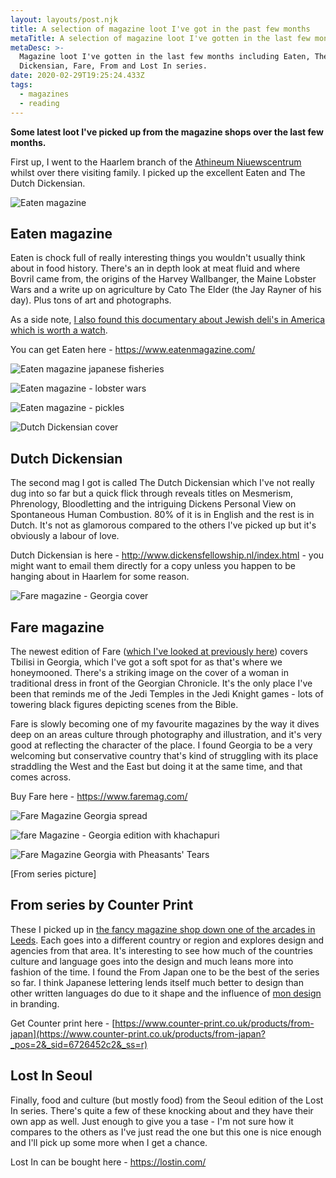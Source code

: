 ```yaml
---
layout: layouts/post.njk
title: A selection of magazine loot I've got in the past few months
metaTitle: A selection of magazine loot I've gotten in the last few months
metaDesc: >-
  Magazine loot I've gotten in the last few months including Eaten, The Dutch
  Dickensian, Fare, From and Lost In series.
date: 2020-02-29T19:25:24.433Z
tags:
  - magazines
  - reading
---
```

**Some latest loot I've picked up from the magazine shops over the last few months.**

First up, I went to the Haarlem branch of the [Athineum Niuewscentrum](https://www.athenaeum.nl/winkels/haarlem/) whilst over there visiting family. I picked up the excellent Eaten and The Dutch Dickensian.

![Eaten magazine](images/eaten-magazine.jpg)

## Eaten magazine

Eaten is chock full of really interesting things you wouldn't usually think about in food history. There's an in depth look at meat fluid and where Bovril came from, the origins of the Harvey Wallbanger, the Maine Lobster Wars and a write up on agriculture by Cato The Elder (the Jay Rayner of his day). Plus tons of art and photographs.

As a side note, [I also found this documentary about Jewish deli's in America which is worth a watch](https://www.youtube.com/watch?v=qvYRUCr-FAQ&t=350s).

You can get Eaten here - <https://www.eatenmagazine.com/>

![Eaten magazine japanese fisheries](images/eaten-magazine-fisheries-of-japan.jpg)

![Eaten magazine - lobster wars](images/eaten-magazine-lobster-wars.jpg)

![Eaten magazine - pickles](images/eaten-magazine-pickles.jpg)

![Dutch Dickensian cover](images/the-dutch-dickensian-magazine.jpg)

## Dutch Dickensian

The second mag I got is called The Dutch Dickensian which I've not really dug into so far but a quick flick through reveals titles on Mesmerism, Phrenology, Bloodletting and the intriguing Dickens Personal View on Spontaneous Human Combustion. 80% of it is in English and the rest is in Dutch. It's not as glamorous compared to the others I've picked up but it's obviously a labour of love.

Dutch Dickensian is here - <http://www.dickensfellowship.nl/index.html> - you might want to email them directly for a copy unless you happen to be hanging about in Haarlem for some reason.

![Fare magazine - Georgia cover](images/fare-magazine-georgia-edition.jpg)

## Fare magazine

The newest edition of Fare ([which I've looked at previously here](https://endlessdrivel.co.uk/posts/fare-magazine-glasgow-issue/))[](https://endlessdrivel.co.uk/posts/fare-magazine-glasgow-issue/) covers Tbilisi in Georgia, which I've got a soft spot for as that's where we honeymooned. There's a striking image on the cover of a woman in traditional dress in front of the Georgian Chronicle. It's the only place I've been that reminds me of the Jedi Temples in the Jedi Knight games - lots of towering black figures depicting scenes from the Bible.

Fare is slowly becoming one of my favourite magazines by the way it dives deep on an areas culture through photography and illustration, and it's very good at reflecting the character of the place. I found Georgia to be a very welcoming but conservative country that's kind of struggling with its place straddling the West and the East but doing it at the same time, and that comes across.

Buy Fare here - <https://www.faremag.com/>

![Fare Magazine Georgia spread](images/fare-magazine-georgia-edition-spread.jpg)

![fare Magazine - Georgia edition with khachapuri](images/fare-magazine-georgia-edition-spread-khachapuri.jpg)

![Fare Magazine Georgia with Pheasants' Tears](images/fare-magazine-georgia-edition-spread-pheasants-tears.jpg)



\[From series picture]

## **From series by Counter Print**

These I picked up in [the fancy magazine shop down one of the arcades in Leeds](https://villagebooks.co/). Each goes into a different country or region and explores design and agencies from that area. It's interesting to see how much of the countries culture and language goes into the design and much leans more into fashion of the time. I found the From Japan one to be the best of the series so far. I think Japanese lettering lends itself much better to design than other written languages do due to it shape and the influence of [mon design](https://en.wikipedia.org/wiki/Mon_(emblem)) in branding.

Get Counter print here - [https://www.counter-print.co.uk/products/from-japan](https://www.counter-print.co.uk/products/from-japan?_pos=2&_sid=6726452c2&_ss=r)

## Lost In Seoul

Finally, food and culture (but mostly food) from the Seoul edition of the Lost In series. There's quite a few of these knocking about and they have their own app as well. Just enough to give you a tase - I'm not sure how it compares to the others as I've just read the one but this one is nice enough and I'll pick up some more when I get a chance.

Lost In can be bought here - <https://lostin.com/>
